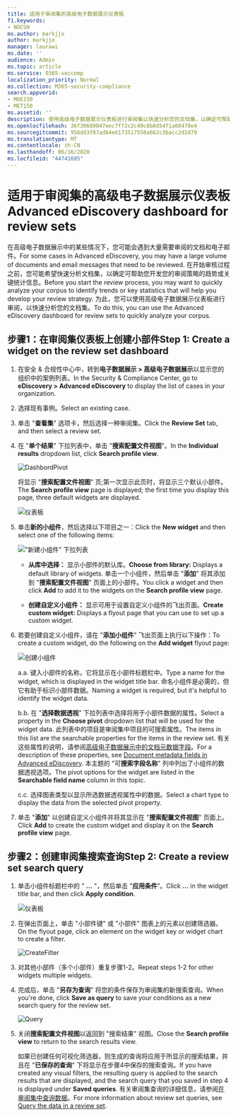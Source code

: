 ```yaml
---
title: 适用于审阅集的高级电子数据展示仪表板
f1.keywords:
- NOCSH
ms.author: markjjo
author: markjjo
manager: laurawi
ms.date: ''
audience: Admin
ms.topic: article
ms.service: O365-seccomp
localization_priority: Normal
ms.collection: M365-security-compliance
search.appverid:
- MOE150
- MET150
ms.assetid: ''
description: 使用高级电子数据展示仪表板进行审阅集以快速分析您的文档集，以确定可帮助您开发您的审阅策略的趋势或关键统计信息。
ms.openlocfilehash: 36f30689047eec7ff2c2c49c6b0d54f1a60470e4
ms.sourcegitcommit: 956dd3f87adb4e6173517550a662c3bacc2d2d79
ms.translationtype: MT
ms.contentlocale: zh-CN
ms.lasthandoff: 06/16/2020
ms.locfileid: "44741695"
---
```

# <a name="advanced-ediscovery-dashboard-for-review-sets"></a><span data-ttu-id="55337-103">适用于审阅集的高级电子数据展示仪表板</span><span class="sxs-lookup"><span data-stu-id="55337-103">Advanced eDiscovery dashboard for review sets</span></span>

<span data-ttu-id="55337-104">在高级电子数据展示中的某些情况下，您可能会遇到大量需要审阅的文档和电子邮件。</span><span class="sxs-lookup"><span data-stu-id="55337-104">For some cases in Advanced eDiscovery, you may have a large volume of documents and email messages that need to be reviewed.</span></span> <span data-ttu-id="55337-105">在开始审核过程之前，您可能希望快速分析文档集，以确定可帮助您开发您的审阅策略的趋势或关键统计信息。</span><span class="sxs-lookup"><span data-stu-id="55337-105">Before you start the review process, you may want to quickly analyze your corpus to identify trends or key statistics that will help you develop your review strategy.</span></span> <span data-ttu-id="55337-106">为此，您可以使用高级电子数据展示仪表板进行审阅，以快速分析您的文档集。</span><span class="sxs-lookup"><span data-stu-id="55337-106">To do this, you can use the Advanced eDiscovery dashboard for review sets to quickly analyze your corpus.</span></span>

## <a name="step-1-create-a-widget-on-the-review-set-dashboard"></a><span data-ttu-id="55337-107">步骤1：在审阅集仪表板上创建小部件</span><span class="sxs-lookup"><span data-stu-id="55337-107">Step 1: Create a widget on the review set dashboard</span></span>

1. <span data-ttu-id="55337-108">在安全 & 合规性中心中，转到**电子数据展示 > 高级电子数据展示**以显示您的组织中的案例列表。</span><span class="sxs-lookup"><span data-stu-id="55337-108">In the Security & Compliance Center, go to **eDiscovery > Advanced eDiscovery** to display the list of cases in your organization.</span></span>
  
2. <span data-ttu-id="55337-109">选择现有事例。</span><span class="sxs-lookup"><span data-stu-id="55337-109">Select an existing case.</span></span>
  
3. <span data-ttu-id="55337-110">单击 "**查看集**" 选项卡，然后选择一种审阅集。</span><span class="sxs-lookup"><span data-stu-id="55337-110">Click the **Review Set** tab, and then select a review set.</span></span>
  
4. <span data-ttu-id="55337-111">在 "**单个结果**" 下拉列表中，单击 "**搜索配置文件视图**"。</span><span class="sxs-lookup"><span data-stu-id="55337-111">In the **Individual results** dropdown list, click **Search profile view**.</span></span> 

   ![DashbordPivot](../media/dashboardpivot.png)

   <span data-ttu-id="55337-113">将显示 "**搜索配置文件视图**" 页;第一次显示此页时，将显示三个默认小部件。</span><span class="sxs-lookup"><span data-stu-id="55337-113">The **Search profile view** page is displayed; the first time you display this page, three default widgets are displayed.</span></span>

   ![仪表板](../media/dashboardonly.png)
  
5. <span data-ttu-id="55337-115">单击**新的小组件**，然后选择以下项目之一：</span><span class="sxs-lookup"><span data-stu-id="55337-115">Click the **New  widget** and then select one of the following items:</span></span>

   !["新建小组件" 下拉列表](../media/NewWidgetDropdownBox.png)

   - <span data-ttu-id="55337-117">**从库中选择：** 显示小部件的默认库。</span><span class="sxs-lookup"><span data-stu-id="55337-117">**Choose from library:** Displays a default library of widgets.</span></span> <span data-ttu-id="55337-118">单击一个小组件，然后单击 "**添加**" 将其添加到 "**搜索配置文件视图**" 页面上的小部件。</span><span class="sxs-lookup"><span data-stu-id="55337-118">You click a widget and then click **Add** to add it to the widgets on the **Search profile view** page.</span></span>
  
   - <span data-ttu-id="55337-119">**创建自定义小组件：** 显示可用于设置自定义小组件的飞出页面。</span><span class="sxs-lookup"><span data-stu-id="55337-119">**Create custom widget:** Displays a flyout page that you can use to set up a custom widget.</span></span> 

6. <span data-ttu-id="55337-120">若要创建自定义小组件，请在 "**添加小组件**" 飞出页面上执行以下操作：</span><span class="sxs-lookup"><span data-stu-id="55337-120">To create a custom widget, do the following on the **Add widget** flyout page:</span></span>

   ![创建小组件](../media/addwidget.png)

    <span data-ttu-id="55337-122">a.</span><span class="sxs-lookup"><span data-stu-id="55337-122">a.</span></span> <span data-ttu-id="55337-123">键入小部件的名称，它将显示在小部件标题栏中。</span><span class="sxs-lookup"><span data-stu-id="55337-123">Type a name for the widget, which is displayed in the widget title bar.</span></span> <span data-ttu-id="55337-124">命名小组件是必需的，但它有助于标识小部件数据。</span><span class="sxs-lookup"><span data-stu-id="55337-124">Naming a widget is required, but it's helpful to identify the widget data.</span></span>

    <span data-ttu-id="55337-125">b.</span><span class="sxs-lookup"><span data-stu-id="55337-125">b.</span></span> <span data-ttu-id="55337-126">在 "**选择数据透视**" 下拉列表中选择将用于小部件数据的属性。</span><span class="sxs-lookup"><span data-stu-id="55337-126">Select a property in the **Choose pivot** dropdown list that will be used for the widget data.</span></span> <span data-ttu-id="55337-127">此列表中的项目是审阅集中项目的可搜索属性。</span><span class="sxs-lookup"><span data-stu-id="55337-127">The items in this list are the searchable properties for the items in the review set.</span></span> <span data-ttu-id="55337-128">有关这些属性的说明，请参阅[高级电子数据展示中的文档元数据字段](document-metadata-fields-in-Advanced-eDiscovery.md)。</span><span class="sxs-lookup"><span data-stu-id="55337-128">For a description of these properties, see [Document metadata fields in Advanced eDiscovery](document-metadata-fields-in-Advanced-eDiscovery.md).</span></span> <span data-ttu-id="55337-129">本主题的 "可**搜索字段名称**" 列中列出了小组件的数据透视选项。</span><span class="sxs-lookup"><span data-stu-id="55337-129">The pivot options for the widget are listed in the **Searchable field name** column in this topic.</span></span>

    <span data-ttu-id="55337-130">c.</span><span class="sxs-lookup"><span data-stu-id="55337-130">c.</span></span> <span data-ttu-id="55337-131">选择图表类型以显示所选数据透视属性中的数据。</span><span class="sxs-lookup"><span data-stu-id="55337-131">Select a chart type to display the data from the selected pivot property.</span></span>

  6. <span data-ttu-id="55337-132">单击 "**添加**" 以创建自定义小组件并将其显示在 "**搜索配置文件视图**" 页面上。</span><span class="sxs-lookup"><span data-stu-id="55337-132">Click **Add** to create the custom widget and display it on the **Search profile view** page.</span></span>

## <a name="step-2-create-a-review-set-search-query"></a><span data-ttu-id="55337-133">步骤2：创建审阅集搜索查询</span><span class="sxs-lookup"><span data-stu-id="55337-133">Step 2: Create a review set search query</span></span>

1. <span data-ttu-id="55337-134">单击小组件标题栏中的 " **...** "，然后单击 "**应用条件**"。</span><span class="sxs-lookup"><span data-stu-id="55337-134">Click **...** in the widget title bar, and then click **Apply condition**.</span></span>

   ![仪表板](../media/searchprofilehome.png)

2. <span data-ttu-id="55337-136">在弹出页面上，单击 "小部件键" 或 "小部件" 图表上的元素以创建筛选器。</span><span class="sxs-lookup"><span data-stu-id="55337-136">On the flyout page, click an element on the widget key or widget chart to create a filter.</span></span>

   ![CreateFilter](../media/applyconditionfilter.png)

3. <span data-ttu-id="55337-138">对其他小部件（多个小部件）重复步骤1-2。</span><span class="sxs-lookup"><span data-stu-id="55337-138">Repeat steps 1-2 for other widgets multiple widgets.</span></span> 

4. <span data-ttu-id="55337-139">完成后，单击 "**另存为查询**" 将您的条件保存为审阅集的新搜索查询。</span><span class="sxs-lookup"><span data-stu-id="55337-139">When you're done, click **Save as query** to save your conditions as a new search query for the review set.</span></span>

   ![Query](../media/savequery.png)

5. <span data-ttu-id="55337-141">关闭**搜索配置文件视图**以返回到 "搜索结果" 视图。</span><span class="sxs-lookup"><span data-stu-id="55337-141">Close the **Search profile view** to return to the search results view.</span></span>

   <span data-ttu-id="55337-142">如果已创建任何可视化筛选器，则生成的查询将应用于所显示的搜索结果，并且在 "**已保存的查询**" 下将显示在步骤4中保存的搜索查询。</span><span class="sxs-lookup"><span data-stu-id="55337-142">If you have created any visual filters, the resulting query is applied to the search results that are displayed, and the search query that you saved in step 4 is displayed under **Saved queries**.</span></span> <span data-ttu-id="55337-143">有关审阅集查询的详细信息，请参阅[在审阅集中查询数据](review-set-search.md)。</span><span class="sxs-lookup"><span data-stu-id="55337-143">For more information about review set queries, see [Query the data in a review set](review-set-search.md).</span></span>
